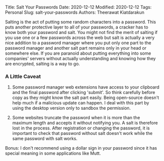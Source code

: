 Title: Salt Your Passwords
Date: 2020-12-12
Modified: 2020-12-12
Tags: Personal
Slug: salt-your-passwords
Authors: Theerawat Kiatdarakun

Salting is the act of putting some random characters into a password. This puts another protective layer to all of your passwords, a cracker has to know both your password and salt. You might not find the merit of salting if you use one or a few passwords across the web but salt is actually a very nice addition to a password manager where you put only one part to the password manager and another salt part remains only in your head or somewhere else. If you are paranoid about putting everything into some companies' servers without actually understanding and knowing how they are encrypted, salting is a way to go.

### A Little Caveat

1. Some password manager web extensions have access to your clipboard and the final password after clicking 'submit'. So think carefully before copy as they might know the salt part easily. Being open-source doesn't help much if a malicious update can happen. I deal with this part by using the desktop version only to sandbox the permission.

2. Some websites truncate the password when it is more than the maximum length and accepts it without notifying you. A salt is therefore lost in the process. After registration or changing the password, it is important to check that password without salt doesn't work while the same password with salt works.

Bonus: I don't recommend using a dollar sign in your password since it has special meaning in some applications like Mutt.
